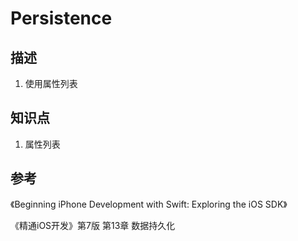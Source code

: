 # Persistence

## 描述

1. 使用属性列表

## 知识点

1. 属性列表

## 参考

《Beginning iPhone Development with Swift: Exploring the iOS SDK》

《精通iOS开发》第7版 第13章 数据持久化
